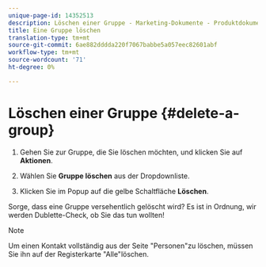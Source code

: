 ```yaml
---
unique-page-id: 14352513
description: Löschen einer Gruppe - Marketing-Dokumente - Produktdokumentation
title: Eine Gruppe löschen
translation-type: tm+mt
source-git-commit: 6ae882dddda220f7067babbe5a057eec82601abf
workflow-type: tm+mt
source-wordcount: '71'
ht-degree: 0%

---
```



# Löschen einer Gruppe {#delete-a-group}

1. Gehen Sie zur Gruppe, die Sie löschen möchten, und klicken Sie auf **Aktionen**.

1. Wählen Sie **Gruppe löschen** aus der Dropdownliste.

1. Klicken Sie im Popup auf die gelbe Schaltfläche **Löschen**.

Sorge, dass eine Gruppe versehentlich gelöscht wird? Es ist in Ordnung, wir werden Dublette-Check, ob Sie das tun wollten!

>[!NOTE]
>
>Um einen Kontakt vollständig aus der Seite &quot;Personen&quot;zu löschen, müssen Sie ihn auf der Registerkarte &quot;Alle&quot;löschen.
